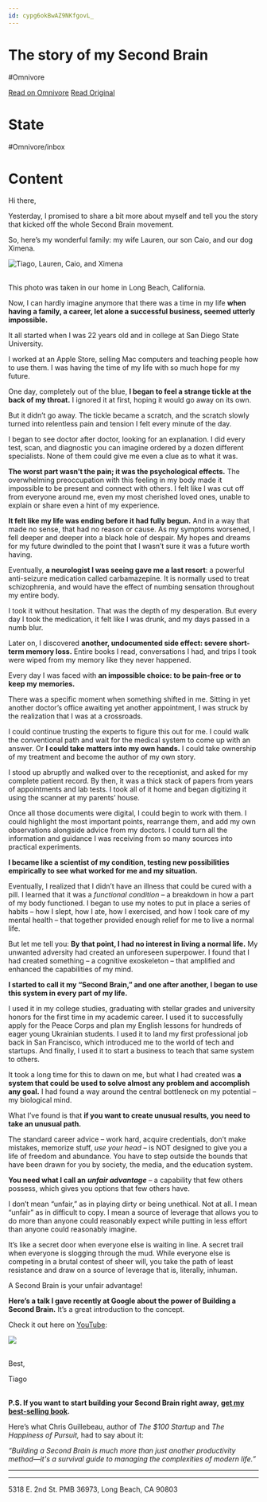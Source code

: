 ```yaml
---
id: cypg6okBwAZ9NKfgovL_
---
```


# The story of my Second Brain
#Omnivore

[Read on Omnivore](https://omnivore.app/me/the-story-of-my-second-brain-189ea60a290)
[Read Original](https://omnivore.app/no_url?q=af8be7d3-9e33-4229-9229-bfe723f3e442)

# State
#Omnivore/inbox

# Content
Hi there, 

Yesterday, I promised to share a bit more about myself and tell you the story that kicked off the whole Second Brain movement. 

So, here’s my wonderful family: my wife Lauren, our son Caio, and our dog Ximena.

![Tiago, Lauren, Caio, and Ximena](https://proxy-prod.omnivore-image-cache.app/550x0,sJelq-umTiIXu9MSbCOGwh0pMMW5oKHWI_BMajPrtxH4/https://embed.filekitcdn.com/e/oP2q5jihy5hj474ZFtvPjw/oLSVYdj7DTe1YcZDrdPWN6?w=800&fit=max)

​  
This photo was taken in our home in Long Beach, California. 

Now, I can hardly imagine anymore that there was a time in my life **when having a family, a career, let alone a successful business, seemed utterly impossible.** 

It all started when I was 22 years old and in college at San Diego State University. 

I worked at an Apple Store, selling Mac computers and teaching people how to use them. I was having the time of my life with so much hope for my future.

One day, completely out of the blue, **I began to feel a strange tickle at the back of my throat.** I ignored it at first, hoping it would go away on its own.

But it didn’t go away. The tickle became a scratch, and the scratch slowly turned into relentless pain and tension I felt every minute of the day.

I began to see doctor after doctor, looking for an explanation. I did every test, scan, and diagnostic you can imagine ordered by a dozen different specialists. None of them could give me even a clue as to what it was.

**The worst part wasn’t the pain; it was the psychological effects.** The overwhelming preoccupation with this feeling in my body made it impossible to be present and connect with others. I felt like I was cut off from everyone around me, even my most cherished loved ones, unable to explain or share even a hint of my experience.

**It felt like my life was ending before it had fully begun.** And in a way that made no sense, that had no reason or cause. As my symptoms worsened, I fell deeper and deeper into a black hole of despair. My hopes and dreams for my future dwindled to the point that I wasn’t sure it was a future worth having.

Eventually, **a neurologist I was seeing gave me a last resort**: a powerful anti-seizure medication called carbamazepine. It is normally used to treat schizophrenia, and would have the effect of numbing sensation throughout my entire body. 

I took it without hesitation. That was the depth of my desperation. But every day I took the medication, it felt like I was drunk, and my days passed in a numb blur. 

Later on, I discovered **another, undocumented side effect: severe short-term memory loss.** Entire books I read, conversations I had, and trips I took were wiped from my memory like they never happened.

Every day I was faced with **an impossible choice: to be pain-free or to keep my memories.**

There was a specific moment when something shifted in me. Sitting in yet another doctor’s office awaiting yet another appointment, I was struck by the realization that I was at a crossroads.

I could continue trusting the experts to figure this out for me. I could walk the conventional path and wait for the medical system to come up with an answer. Or **I could take matters into my own hands.** I could take ownership of my treatment and become the author of my own story.

I stood up abruptly and walked over to the receptionist, and asked for my complete patient record. By then, it was a thick stack of papers from years of appointments and lab tests. I took all of it home and began digitizing it using the scanner at my parents’ house.

Once all those documents were digital, I could begin to work with them. I could highlight the most important points, rearrange them, and add my own observations alongside advice from my doctors. I could turn all the information and guidance I was receiving from so many sources into practical experiments.

**I became like a scientist of my condition, testing new possibilities empirically to see what worked for me and my situation.** 

Eventually, I realized that I didn’t have an illness that could be cured with a pill. I learned that it was a _functional condition_ – a breakdown in how a part of my body functioned. I began to use my notes to put in place a series of habits – how I slept, how I ate, how I exercised, and how I took care of my mental health – that together provided enough relief for me to live a normal life.

But let me tell you: **By that point, I had no interest in living a normal life.** My unwanted adversity had created an unforeseen superpower. I found that I had created something – a cognitive exoskeleton – that amplified and enhanced the capabilities of my mind. 

**I started to call it my “Second Brain,” and one after another, I began to use this system in every part of my life.**

I used it in my college studies, graduating with stellar grades and university honors for the first time in my academic career. I used it to successfully apply for the Peace Corps and plan my English lessons for hundreds of eager young Ukrainian students. I used it to land my first professional job back in San Francisco, which introduced me to the world of tech and startups. And finally, I used it to start a business to teach that same system to others.

It took a long time for this to dawn on me, but what I had created was **a system that could be used to solve almost any problem and accomplish any goal.** I had found a way around the central bottleneck on my potential – my biological mind.

What I’ve found is that **if you want to create unusual results, you need to take an unusual path.** 

The standard career advice – work hard, acquire credentials, don’t make mistakes, memorize stuff, _use your head_ – is NOT designed to give you a life of freedom and abundance. You have to step outside the bounds that have been drawn for you by society, the media, and the education system.

**You need what I call an** _**unfair advantage**_ – a capability that few others possess, which gives you options that few others have.

I don’t mean “unfair,” as in playing dirty or being unethical. Not at all. I mean “unfair” as in difficult to copy. I mean a source of leverage that allows you to do more than anyone could reasonably expect while putting in less effort than anyone could reasonably imagine.

It’s like a secret door when everyone else is waiting in line. A secret trail when everyone is slogging through the mud. While everyone else is competing in a brutal contest of sheer will, you take the path of least resistance and draw on a source of leverage that is, literally, inhuman.

A Second Brain is your unfair advantage! 

**Here’s a talk I gave recently at Google about the power of Building a Second Brain.** It’s a great introduction to the concept. 

Check it out here on [YouTube](https://click.convertkit-mail4.com/8kuezxddzqf3une52gckhzxzz399/dphehmuqp0q65ksm/aHR0cHM6Ly93d3cueW91dHViZS5jb20vd2F0Y2g%5Fdj1ZODZHT3RjMUtObyZ0PTExMnM=):

[![](https://proxy-prod.omnivore-image-cache.app/480x270,slAI5fHqPRuXvQOVYTSPm98oqModLt0qZICpy-uiZvSE/https://functions-js.convertkit.com/playbutton?play=%23FFFFFF&accent=%23f33a11&thumbnailof=https%3A%2F%2Fwww.youtube.com%2Fwatch%3Fv%3DY86GOtc1KNo%26t%3D112s&width=480&height=270&fit=contain)](https://click.convertkit-mail4.com/8kuezxddzqf3une52gckhzxzz399/dphehmuqp0q65ksm/aHR0cHM6Ly93d3cueW91dHViZS5jb20vd2F0Y2g%5Fdj1ZODZHT3RjMUtObyZ0PTExMnM=)

​  
Best,

Tiago

​  
​**P.S. If you want to start building your Second Brain right away,** [**get my best-selling book**](https://click.convertkit-mail4.com/8kuezxddzqf3une52gckhzxzz399/e0hph0ukr0kv4wa8/aHR0cHM6Ly93d3cuYnVpbGRpbmdhc2Vjb25kYnJhaW4uY29tL2Jvb2s=)**.** 

Here’s what Chris Guillebeau, author of _The $100 Startup_ and _The Happiness of Pursuit,_ had to say about it:

_“Building a Second Brain is much more than just another productivity method—it's a survival guide to managing the complexities of modern life.”_

---

---

5318 E. 2nd St. PMB 36973, Long Beach, CA 90803 

